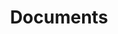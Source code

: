 ﻿---
title: "Documents"
second_title: "Aspose Words Cloud Docs"
type: docs
url: /documents/
aliases: [/working-with-documents/]
description: "Work with documents"
weight: 60
---

